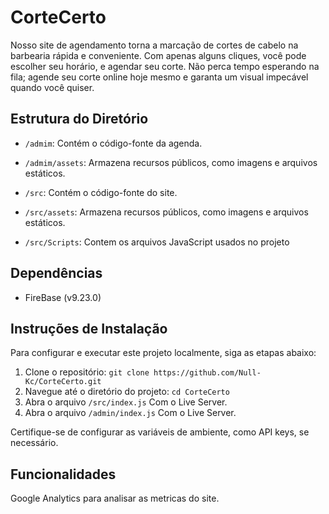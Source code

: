 # CorteCerto

Nosso site de agendamento torna a marcação de cortes de cabelo na barbearia rápida e conveniente. Com apenas alguns cliques, você pode escolher seu horário, e agendar seu corte. Não perca tempo esperando na fila; agende seu corte online hoje mesmo e garanta um visual impecável quando você quiser.

## Estrutura do Diretório
- `/admim`: Contém o código-fonte da agenda.
- `/admim/assets`: Armazena recursos públicos, como imagens e arquivos estáticos.

- `/src`: Contém o código-fonte do site.
- `/src/assets`: Armazena recursos públicos, como imagens e arquivos estáticos.
- `/src/Scripts`: Contem os arquivos JavaScript usados no projeto

## Dependências

- FireBase (v9.23.0)

## Instruções de Instalação

Para configurar e executar este projeto localmente, siga as etapas abaixo:

1. Clone o repositório: `git clone https://github.com/Null-Kc/CorteCerto.git`
2. Navegue até o diretório do projeto: `cd CorteCerto`
3. Abra o arquivo `/src/index.js` Com o Live Server.
4. Abra o arquivo `/admin/index.js` Com o Live Server.

Certifique-se de configurar as variáveis de ambiente, como API keys, se necessário.

## Funcionalidades

Google Analytics para analisar as metricas do site.


